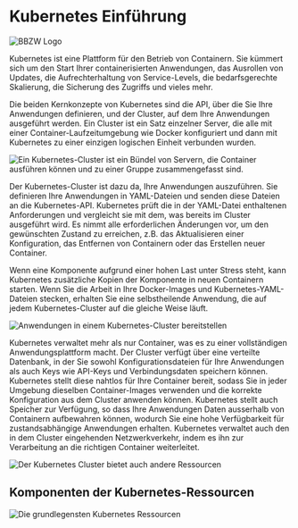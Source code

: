 # Kubernetes Einführung

![BBZW Logo](https://github.com/IneichenBBZW/M347_Bilder/blob/main/bbzw_logo.png?raw=true)

Kubernetes ist eine Plattform für den Betrieb von Containern. Sie kümmert sich um den Start Ihrer containerisierten Anwendungen, das Ausrollen von Updates, die Aufrechterhaltung von Service-Levels, die bedarfsgerechte Skalierung, die Sicherung des Zugriffs und vieles mehr.

Die beiden Kernkonzepte von Kubernetes sind die API, über die Sie Ihre Anwendungen definieren, und der Cluster, auf dem Ihre Anwendungen ausgeführt werden. Ein Cluster ist ein Satz einzelner Server, die alle mit einer Container-Laufzeitumgebung wie Docker konfiguriert und dann mit Kubernetes zu einer einzigen logischen Einheit verbunden wurden.

![Ein Kubernetes-Cluster ist ein Bündel von Servern, die Container ausführen können und zu einer Gruppe zusammengefasst sind.](https://github.com/IneichenBBZW/M347_Bilder/blob/main/Kubernetes-Cluster.png?raw=true)

Der Kubernetes-Cluster ist dazu da, Ihre Anwendungen auszuführen. Sie definieren Ihre Anwendungen in YAML-Dateien und senden diese Dateien an die Kubernetes-API. Kubernetes prüft die in der YAML-Datei enthaltenen Anforderungen und vergleicht sie mit dem, was bereits im Cluster ausgeführt wird. Es nimmt alle erforderlichen Änderungen vor, um den gewünschten Zustand zu erreichen, z.B. das Aktualisieren einer Konfiguration, das Entfernen von Containern oder das Erstellen neuer Container.

Wenn eine Komponente aufgrund einer hohen Last unter Stress steht, kann Kubernetes zusätzliche Kopien der Komponente in neuen Containern starten. Wenn Sie die Arbeit in Ihre Docker-Images und Kubernetes-YAML-Dateien stecken, erhalten Sie eine selbstheilende Anwendung, die auf jedem Kubernetes-Cluster auf die gleiche Weise läuft.

![Anwendungen in einem Kubernetes-Cluster bereitstellen](https://github.com/IneichenBBZW/M347_Bilder/blob/main/Anwendungen-bereitstellen.png?raw=true)

Kubernetes verwaltet mehr als nur Container, was es zu einer vollständigen Anwendungsplattform macht. Der Cluster verfügt über eine verteilte Datenbank, in der Sie sowohl Konfigurationsdateien für Ihre Anwendungen als auch Keys wie API-Keys und Verbindungsdaten speichern können. Kubernetes stellt diese nahtlos für Ihre Container bereit, sodass Sie in jeder Umgebung dieselben Container-Images verwenden und die korrekte Konfiguration aus dem Cluster anwenden können. Kubernetes stellt auch Speicher zur Verfügung, so dass Ihre Anwendungen Daten ausserhalb von Containern aufbewahren können, wodurch Sie eine hohe Verfügbarkeit für zustandsabhängige Anwendungen erhalten. Kubernetes verwaltet auch den in dem Cluster eingehenden Netzwerkverkehr, indem es ihn zur Verarbeitung an die richtigen Container weiterleitet.

![Der Kubernetes Cluster bietet auch andere Ressourcen](https://github.com/IneichenBBZW/M347_Bilder/blob/main/Kubernetes-verwaltet-Resourcen.png?raw=true)

## Komponenten der Kubernetes-Ressourcen

![Die grundlegensten Kubernetes Ressourcen](https://github.com/IneichenBBZW/M347_Bilder/blob/main/Kubernetes-Ressourcen.png?raw=true)